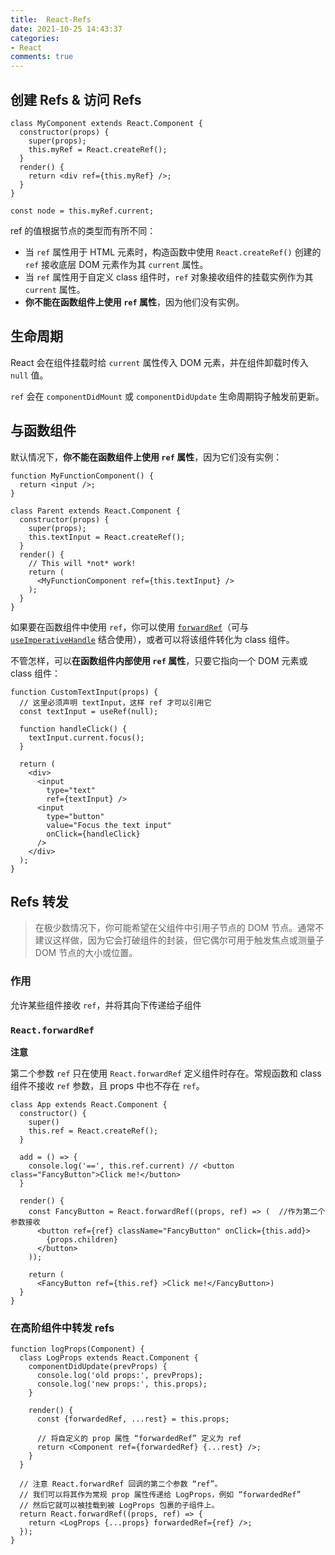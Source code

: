```yaml
---
title:  React-Refs
date: 2021-10-25 14:43:37
categories:
- React
comments: true
---
```


## 创建 Refs & 访问 Refs

```react
class MyComponent extends React.Component {
  constructor(props) {
    super(props);
    this.myRef = React.createRef();
  }
  render() {
    return <div ref={this.myRef} />;
  }
}

const node = this.myRef.current;
```

<!-- more -->

ref 的值根据节点的类型而有所不同：

- 当 `ref` 属性用于 HTML 元素时，构造函数中使用 `React.createRef()` 创建的 `ref` 接收底层 DOM 元素作为其 `current` 属性。
- 当 `ref` 属性用于自定义 class 组件时，`ref` 对象接收组件的挂载实例作为其 `current` 属性。
- **你不能在函数组件上使用 `ref` 属性**，因为他们没有实例。



## 生命周期

React 会在组件挂载时给 `current` 属性传入 DOM 元素，并在组件卸载时传入 `null` 值。

`ref` 会在 `componentDidMount` 或 `componentDidUpdate` 生命周期钩子触发前更新。

#### 

## 与函数组件

默认情况下，**你不能在函数组件上使用 `ref` 属性**，因为它们没有实例：

```react
function MyFunctionComponent() {
  return <input />;
}

class Parent extends React.Component {
  constructor(props) {
    super(props);
    this.textInput = React.createRef();
  }
  render() {
    // This will *not* work!
    return (
      <MyFunctionComponent ref={this.textInput} />
    );
  }
}
```

如果要在函数组件中使用 `ref`，你可以使用 [`forwardRef`](https://zh-hans.reactjs.org/docs/forwarding-refs.html)（可与 [`useImperativeHandle`](https://zh-hans.reactjs.org/docs/hooks-reference.html#useimperativehandle) 结合使用），或者可以将该组件转化为 class 组件。

不管怎样，可以**在函数组件内部使用 `ref` 属性**，只要它指向一个 DOM 元素或 class 组件：

```react
function CustomTextInput(props) {
  // 这里必须声明 textInput，这样 ref 才可以引用它
  const textInput = useRef(null);

  function handleClick() {
    textInput.current.focus();
  }

  return (
    <div>
      <input
        type="text"
        ref={textInput} />
      <input
        type="button"
        value="Focus the text input"
        onClick={handleClick}
      />
    </div>
  );
}
```



## Refs 转发

> 在极少数情况下，你可能希望在父组件中引用子节点的 DOM 节点。通常不建议这样做，因为它会打破组件的封装，但它偶尔可用于触发焦点或测量子 DOM 节点的大小或位置。

### 作用

允许某些组件接收 `ref`，并将其向下传递给子组件



### `React.forwardRef`

**注意**

第二个参数 `ref` 只在使用 `React.forwardRef` 定义组件时存在。常规函数和 class 组件不接收 `ref` 参数，且 props 中也不存在 `ref`。

```react
class App extends React.Component {
  constructor() {
    super()
    this.ref = React.createRef();
  }

  add = () => {
    console.log('==', this.ref.current) // <button class="FancyButton">Click me!</button>
  }

  render() {
    const FancyButton = React.forwardRef((props, ref) => (  //作为第二个参数接收
      <button ref={ref} className="FancyButton" onClick={this.add}>
        {props.children}
      </button>
    ));

    return (
      <FancyButton ref={this.ref} >Click me!</FancyButton>)
  }
}
```



### 在高阶组件中转发 refs

```react
function logProps(Component) {
  class LogProps extends React.Component {
    componentDidUpdate(prevProps) {
      console.log('old props:', prevProps);
      console.log('new props:', this.props);
    }

    render() {
      const {forwardedRef, ...rest} = this.props;

      // 将自定义的 prop 属性 “forwardedRef” 定义为 ref
      return <Component ref={forwardedRef} {...rest} />;
    }
  }

  // 注意 React.forwardRef 回调的第二个参数 “ref”。
  // 我们可以将其作为常规 prop 属性传递给 LogProps，例如 “forwardedRef”
  // 然后它就可以被挂载到被 LogProps 包裹的子组件上。
  return React.forwardRef((props, ref) => {
    return <LogProps {...props} forwardedRef={ref} />;
  });
}
```

